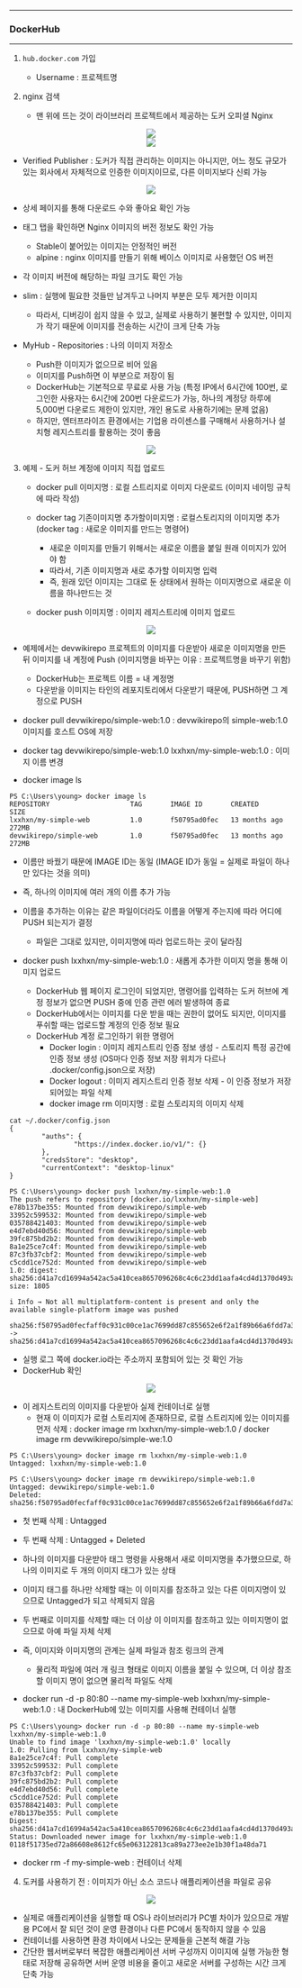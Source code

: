 -----
### DockerHub
-----
1. ```hub.docker.com``` 가입
   - Username : 프로젝트명

2. nginx 검색
   - 맨 위에 뜨는 것이 라이브러리 프로젝트에서 제공하는 도커 오피셜 Nginx
<div align="center">
<img src="https://github.com/user-attachments/assets/98b8fca7-37a8-4f18-b8d1-94defc553aea">
</div>

<div align="center">
<img src="https://github.com/user-attachments/assets/8e76462a-021b-40f5-8540-ca97cf00bcf9">
</div>

   - Verified Publisher : 도커가 직접 관리하는 이미지는 아니지만, 어느 정도 규모가 있는 회사에서 자체적으로 인증한 이미지이므로, 다른 이미지보다 신뢰 가능

<div align="center">
<img src="https://github.com/user-attachments/assets/6d4e8780-852c-4ad2-9d97-25af41ae306c">
</div>

   - 상세 페이지를 통해 다운로드 수와 좋아요 확인 가능
   - 태그 탭을 확인하면 Nginx 이미지의 버전 정보도 확인 가능
     + Stable이 붙어있는 이미지는 안정적인 버전
     + alpine : nginx 이미지를 만들기 위해 베이스 이미지로 사용했던 OS 버전
   - 각 이미지 버전에 해당하는 파일 크기도 확인 가능
   - slim : 실행에 필요한 것들만 남겨두고 나머지 부분은 모두 제거한 이미지
     + 따라서, 디버깅이 쉽지 않을 수 있고, 실제로 사용하기 불편할 수 있지만, 이미지가 작기 때문에 이미지를 전송하는 시간이 크게 단축 가능

   - MyHub - Repositories : 나의 이미지 저장소
     + Push한 이미지가 없으므로 비어 있음
     + 이미지를 Push하면 이 부분으로 저장이 됨
     + DockerHub는 기본적으로 무료로 사용 가능 (특정 IP에서 6시간에 100번, 로그인한 사용자는 6시간에 200번 다운로드가 가능, 하나의 계정당 하루에 5,000번 다운로드 제한이 있지만, 개인 용도로 사용하기에는 문제 없음)
     + 하지만, 엔터프라이즈 환경에서는 기업용 라이센스를 구매해서 사용하거나 설치형 레지스트리를 활용하는 것이 좋음
<div align="center">
<img src="https://github.com/user-attachments/assets/82520fd4-e366-4fdf-9ee7-d9d422d1cdd9">
</div>

3. 예제 - 도커 허브 계정에 이미지 직접 업로드
   - docker pull 이미지명 : 로컬 스트리지로 이미지 다운로드 (이미지 네이밍 규칙에 따라 작성)
   - docker tag 기존이미지명 추가할이미지명 : 로컬스토리지의 이미지명 추가 (docker tag : 새로운 이미지를 만드는 명령어)
     + 새로운 이미지를 만들기 위해서는 새로운 이름을 붙일 원래 이미지가 있어야 함
     + 따라서, 기존 이미지명과 새로 추가할 이미지명 입력
     + 즉, 원래 있던 이미지는 그대로 둔 상태에서 원하는 이미지명으로 새로운 이름을 하나만드는 것

   - docker push 이미지명 : 이미지 레지스트리에 이미지 업로드

<div align="center">
<img src="https://github.com/user-attachments/assets/c09ae6cc-e0ba-4412-a650-2e60764afa35">
</div>

   - 예제에서는 devwikirepo 프로젝트의 이미지를 다운받아 새로운 이미지명을 만든 뒤 이미지를 내 계정에 Push (이미지명을 바꾸는 이유 : 프로젝트명을 바꾸기 위함)
     + DockerHub는 프로젝트 이름 = 내 계정명
     + 다운받을 이미지는 타인의 레포지토리에서 다운받기 때문에, PUSH하면 그 계정으로 PUSH

   - docker pull devwikirepo/simple-web:1.0 : devwikirepo의 simple-web:1.0 이미지를 호스트 OS에 저장
   - docker tag devwikirepo/simple-web:1.0 lxxhxn/my-simple-web:1.0 : 이미지 이름 변경
   - docker image ls
```
PS C:\Users\young> docker image ls
REPOSITORY                    TAG       IMAGE ID       CREATED         SIZE
lxxhxn/my-simple-web          1.0       f50795ad0fec   13 months ago   272MB
devwikirepo/simple-web        1.0       f50795ad0fec   13 months ago   272MB
```
  - 이름만 바꿨기 때문에 IMAGE ID는 동일 (IMAGE ID가 동일 = 실제로 파일이 하나만 있다는 것을 의미)
  - 즉, 하나의 이미지에 여러 개의 이름 추가 가능
  - 이름을 추가하는 이유는 같은 파일이더라도 이름을 어떻게 주는지에 따라 어디에 PUSH 되는지가 결정
    + 파일은 그대로 있지만, 이미지명에 따라 업로드하는 곳이 달라짐
   
  - docker push lxxhxn/my-simple-web:1.0 : 새롭게 추가한 이미지 명을 통해 이미지 업로드
    + DockerHub 웹 페이지 로그인이 되었지만, 명령어를 입력하는 도커 허브에 계정 정보가 없으면 PUSH 중에 인증 관련 에러 발생하여 종료
    + DockerHub에서는 이미지를 다운 받을 때는 권한이 없어도 되지만, 이미지를 푸쉬할 때는 업로드할 계정의 인증 정보 필요
    + DockerHub 계정 로그인하기 위한 명령어 
      * Docker login : 이미지 레지스트리 인증 정보 생성 - 스토리지 특정 공간에 인증 정보 생성 (OS마다 인증 정보 저장 위치가 다르나 .docker/config.json으로 저장)
      * Docker logout : 이미지 레지스트리 인증 정보 삭제 - 이 인증 정보가 저장되어있는 파일 삭제
      * docker image rm 이미지명 : 로컬 스토리지의 이미지 삭제 
```
cat ~/.docker/config.json
{
        "auths": {
                "https://index.docker.io/v1/": {}
        },
        "credsStore": "desktop",
        "currentContext": "desktop-linux"
}
```
```
PS C:\Users\young> docker push lxxhxn/my-simple-web:1.0
The push refers to repository [docker.io/lxxhxn/my-simple-web]
e78b137be355: Mounted from devwikirepo/simple-web
33952c599532: Mounted from devwikirepo/simple-web
035788421403: Mounted from devwikirepo/simple-web
e4d7ebd40d56: Mounted from devwikirepo/simple-web
39fc875bd2b2: Mounted from devwikirepo/simple-web
8a1e25ce7c4f: Mounted from devwikirepo/simple-web
87c3fb37cbf2: Mounted from devwikirepo/simple-web
c5cdd1ce752d: Mounted from devwikirepo/simple-web
1.0: digest: sha256:d41a7cd16994a542ac5a410cea8657096268c4c6c23dd1aafa4cd4d1370d493a size: 1805

i Info → Not all multiplatform-content is present and only the available single-platform image was pushed
          sha256:f50795ad0fecfaff0c931c00ce1ac7699dd87c855652e6f2a1f89b66a6fdd7a3 -> sha256:d41a7cd16994a542ac5a410cea8657096268c4c6c23dd1aafa4cd4d1370d493a
```

  - 실행 로그 쪽에 docker.io라는 주소까지 포함되어 있는 것 확인 가능
  - DockerHub 확인
<div align="center">
<img src="https://github.com/user-attachments/assets/9f65efd8-016c-4f3a-8828-3d808893d74b">
</div>

  - 이 레지스트리의 이미지를 다운받아 실제 컨테이너로 실행
    + 현재 이 이미지가 로컬 스토리지에 존재하므로, 로컬 스트리지에 있는 이미지를 먼저 삭제 : docker image rm lxxhxn/my-simple-web:1.0 / docker image rm devwikirepo/simple-we:1.0
```
PS C:\Users\young> docker image rm lxxhxn/my-simple-web:1.0
Untagged: lxxhxn/my-simple-web:1.0

PS C:\Users\young> docker image rm devwikirepo/simple-web:1.0
Untagged: devwikirepo/simple-web:1.0
Deleted: sha256:f50795ad0fecfaff0c931c00ce1ac7699dd87c855652e6f2a1f89b66a6fdd7a3
```
  - 첫 번째 삭제 : Untagged
  - 두 번째 삭제 : Untagged + Deleted
  - 하나의 이미지를 다운받아 태그 명령을 사용해서 새로 이미지명을 추가했으므로, 하나의 이미지로 두 개의 이미지 태그가 있는 상태
  - 이미지 태그를 하나만 삭제할 때는 이 이미지를 참조하고 있는 다른 이미지명이 있으므로 Untagged가 되고 삭제되지 않음
  - 두 번째로 이미지를 삭제할 때는 더 이상 이 이미지를 참조하고 있는 이미지명이 없으므로 아예 파일 자체 삭제
  - 즉, 이미지와 이미지명의 관계는 실제 파일과 참조 링크의 관계
    + 물리적 파일에 여러 개 링크 형태로 이미지 이름을 붙일 수 있으며, 더 이상 참조할 이미지 명이 없으면 물리적 파일도 삭제

  - docker run -d -p 80:80 --name my-simple-web lxxhxn/my-simple-web:1.0 : 내 DockerHub에 있는 이미지를 사용해 컨테이너 실행
```
PS C:\Users\young> docker run -d -p 80:80 --name my-simple-web lxxhxn/my-simple-web:1.0
Unable to find image 'lxxhxn/my-simple-web:1.0' locally
1.0: Pulling from lxxhxn/my-simple-web
8a1e25ce7c4f: Pull complete
33952c599532: Pull complete
87c3fb37cbf2: Pull complete
39fc875bd2b2: Pull complete
e4d7ebd40d56: Pull complete
c5cdd1ce752d: Pull complete
035788421403: Pull complete
e78b137be355: Pull complete
Digest: sha256:d41a7cd16994a542ac5a410cea8657096268c4c6c23dd1aafa4cd4d1370d493a
Status: Downloaded newer image for lxxhxn/my-simple-web:1.0
0118f51735ed72a86608e8612fc65e063122813ca89a273ee2e1b30f1a48da71
```

  - docker rm -f my-simple-web : 컨테이너 삭제

4. 도커를 사용하기 전 : 이미지가 아닌 소스 코드나 애플리케이션을 파일로 공유
<div align="center">
<img src="https://github.com/user-attachments/assets/5243400d-135a-48cf-8e9a-57d2c41bedc0">
</div>

   - 실제로 애플리케이션을 실행할 때 OS나 라이브러리가 PC별 차이가 있으므로 개발용 PC에서 잘 되던 것이 운영 환경이나 다른 PC에서 동작하지 않을 수 있음
   - 컨테이너를 사용하면 환경 차이에서 나오는 문제들을 근본적 해결 가능
   - 간단한 웹서버로부터 복잡한 애플리케이션 서버 구성까지 이미지에 실행 가능한 형태로 저장해 공유하면 서버 운영 비용을 줄이고 새로운 서버를 구성하는 시간 크게 단축 가능
